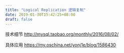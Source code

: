 ```yaml
---
title: "Logical Replication 逻辑复制"
date: 2019-01-30T15:42:25+08:00
draft: false
---
```


技术细节
http://mysql.taobao.org/monthly/2016/08/02/

具体应用
https://my.oschina.net/yonj1e/blog/1586430
